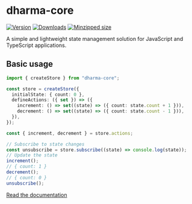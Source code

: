 # dharma-core

[![Version](https://img.shields.io/npm/v/dharma-core)](https://npmjs.com/package/dharma-core)
[![Downloads](https://img.shields.io/npm/dm/dharma-core.svg)](https://npmjs.com/package/dharma-core)
[![Minzipped size](https://img.shields.io/bundlephobia/minzip/dharma-core)](https://bundlephobia.com/package/dharma-core)

A simple and lightweight state management solution for JavaScript and TypeScript applications.

## Basic usage

```ts
import { createStore } from "dharma-core";

const store = createStore({
  initialState: { count: 0 },
  defineActions: ({ set }) => ({
    increment: () => set((state) => ({ count: state.count + 1 })),
    decrement: () => set((state) => ({ count: state.count - 1 })),
  }),
});

const { increment, decrement } = store.actions;

// Subscribe to state changes
const unsubscribe = store.subscribe((state) => console.log(state));
// Update the state
increment();
// { count: 1 }
decrement();
// { count: 0 }
unsubscribe();
```

[Read the documentation](https://dharma.fransek.dev/core/quick-start/)
